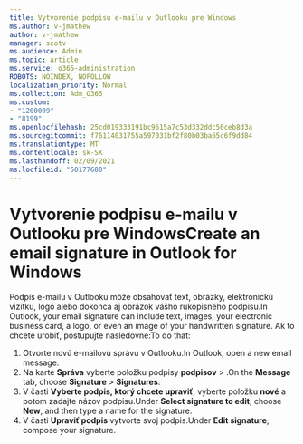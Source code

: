 ```yaml
---
title: Vytvorenie podpisu e-mailu v Outlooku pre Windows
ms.author: v-jmathew
author: v-jmathew
manager: scotv
ms.audience: Admin
ms.topic: article
ms.service: o365-administration
ROBOTS: NOINDEX, NOFOLLOW
localization_priority: Normal
ms.collection: Adm_O365
ms.custom:
- "1200009"
- "8199"
ms.openlocfilehash: 25cd019333191bc9615a7c53d332ddc50ceb8d3a
ms.sourcegitcommit: f76114031755a597031bf2f80b03ba65c6f9dd84
ms.translationtype: MT
ms.contentlocale: sk-SK
ms.lasthandoff: 02/09/2021
ms.locfileid: "50177680"
---
```

# <a name="create-an-email-signature-in-outlook-for-windows"></a><span data-ttu-id="466cd-102">Vytvorenie podpisu e-mailu v Outlooku pre Windows</span><span class="sxs-lookup"><span data-stu-id="466cd-102">Create an email signature in Outlook for Windows</span></span>

<span data-ttu-id="466cd-103">Podpis e-mailu v Outlooku môže obsahovať text, obrázky, elektronickú vizitku, logo alebo dokonca aj obrázok vášho rukopisného podpisu.</span><span class="sxs-lookup"><span data-stu-id="466cd-103">In Outlook, your email signature can include text, images, your electronic business card, a logo, or even an image of your handwritten signature.</span></span> <span data-ttu-id="466cd-104">Ak to chcete urobiť, postupujte nasledovne:</span><span class="sxs-lookup"><span data-stu-id="466cd-104">To do that:</span></span>

1. <span data-ttu-id="466cd-105">Otvorte novú e-mailovú správu v Outlooku.</span><span class="sxs-lookup"><span data-stu-id="466cd-105">In Outlook, open a new email message.</span></span>
2. <span data-ttu-id="466cd-106">Na karte **Správa** vyberte položku podpisy **podpisov**  >  .</span><span class="sxs-lookup"><span data-stu-id="466cd-106">On the **Message** tab, choose **Signature** > **Signatures**.</span></span>
3. <span data-ttu-id="466cd-107">V časti **Vyberte podpis, ktorý chcete upraviť**, vyberte položku **nové** a potom zadajte názov podpisu.</span><span class="sxs-lookup"><span data-stu-id="466cd-107">Under **Select signature to edit**, choose **New**, and then type a name for the signature.</span></span>
4. <span data-ttu-id="466cd-108">V časti **Upraviť podpis** vytvorte svoj podpis.</span><span class="sxs-lookup"><span data-stu-id="466cd-108">Under **Edit signature**, compose your signature.</span></span>
